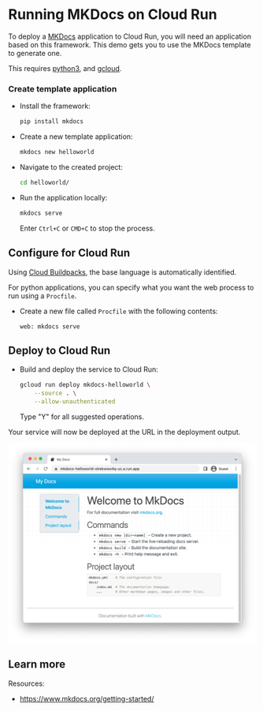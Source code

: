 # Running MKDocs on Cloud Run

<!--- Generated 2022-08-24 05:40:58.837584 -->

To deploy a [MKDocs](https://www.mkdocs.org/) application to Cloud Run, you will need an application
based on this framework. This demo gets you to use the MKDocs template to generate one. 

This requires [python3](https://cloud.google.com/python/docs/setup), and [gcloud](https://cloud.google.com/sdk/docs/install). 

### Create template application


* Install the framework:

    ```bash
    pip install mkdocs
    ```

* Create a new template application:

    ```bash
    mkdocs new helloworld
    ```




* Navigate to the created project:

    ```bash
    cd helloworld/
    ```

* Run the application locally:

    ```bash
    mkdocs serve
    ```

    Enter `Ctrl+C` or `CMD+C` to stop the process.


## Configure for Cloud Run

Using [Cloud Buildpacks](https://github.com/GoogleCloudPlatform/buildpacks), 
the base language is automatically identified.



For python applications, you can specify what you want the web process to run using a `Procfile`. 

* Create a new file called `Procfile` with the following contents: 

    ```
    web: mkdocs serve
    ```







## Deploy to Cloud Run

* Build and deploy the service to Cloud Run: 


    ```bash
    gcloud run deploy mkdocs-helloworld \
        --source . \
        --allow-unauthenticated 
    ```

    Type "Y" for all suggested operations.


Your service will now be deployed at the URL in the deployment output.

![Example MKDocs deployment](example.png)

## Learn more

Resources: 

- https://www.mkdocs.org/getting-started/

